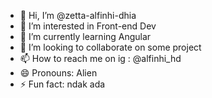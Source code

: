 - 👋 Hi, I’m @zetta-alfinhi-dhia
- 👀 I’m interested in Front-end Dev
- 🌱 I’m currently learning Angular
- 💞️ I’m looking to collaborate on some project
- 📫 How to reach me on ig : @alfinhi_hd
- 😄 Pronouns: Alien
- ⚡ Fun fact: ndak ada

<!---
zetta-alfinhi-dhia/zetta-alfinhi-dhia is a ✨ special ✨ repository because its `README.md` (this file) appears on your GitHub profile.
You can click the Preview link to take a look at your changes.
--->
